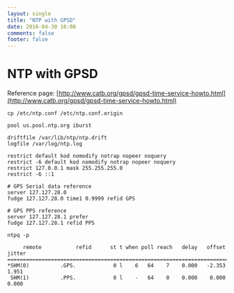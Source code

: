 ```yaml
---
layout: single
title: "NTP with GPSD"
date: 2016-04-30 16:08
comments: false
footer: false
---
```


# NTP with GPSD

Reference page: [http://www.catb.org/gpsd/gpsd-time-service-howto.html](http://www.catb.org/gpsd/gpsd-time-service-howto.html)

`cp /etc/ntp.conf /etc/ntp.conf.origin`


	pool us.pool.ntp.org iburst

	driftfile /var/lib/ntp/ntp.drift
	logfile /var/log/ntp.log

	restrict default kod nomodify notrap nopeer noquery
	restrict -6 default kod nomodify notrap nopeer noquery
	restrict 127.0.0.1 mask 255.255.255.0
	restrict -6 ::1

	# GPS Serial data reference
	server 127.127.28.0
	fudge 127.127.28.0 time1 0.9999 refid GPS

	# GPS PPS reference
	server 127.127.28.1 prefer
	fudge 127.127.28.1 refid PPS


`ntpq -p`


	     remote           refid      st t when poll reach   delay   offset  jitter
	==============================================================================
	*SHM(0)          .GPS.            0 l    6   64    7    0.000   -2.353   1.951
	 SHM(1)          .PPS.            0 l    -   64    0    0.000    0.000   0.000
